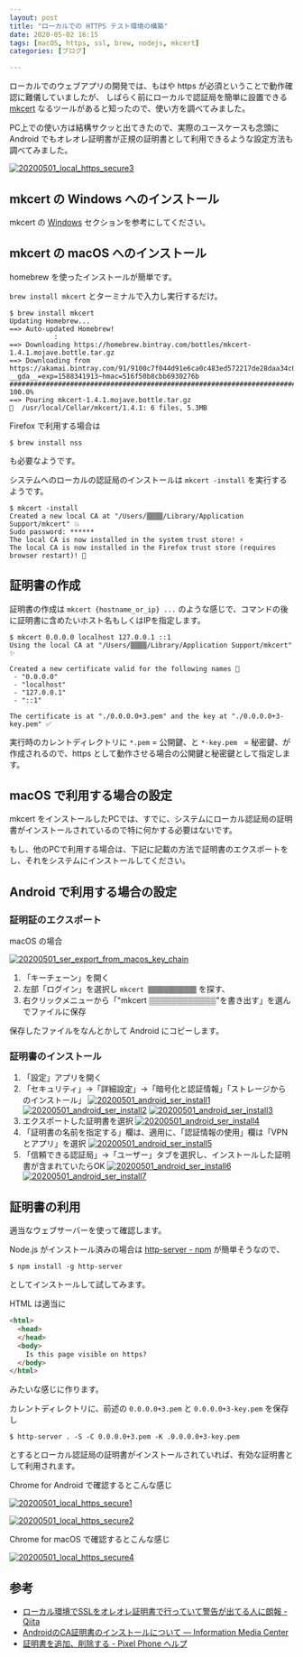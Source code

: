 ```yaml
---
layout: post
title: "ローカルでの HTTPS テスト環境の構築"
date: 2020-05-02 16:15
tags: [macOS, https, ssl, brew, nodejs, mkcert]
categories: [ブログ]

---
```


ローカルでのウェブアプリの開発では、もはや https が必須ということで動作確認に難儀していましたが、
しばらく前にローカルで認証局を簡単に設置できる [mkcert](https://github.com/FiloSottile/mkcert) なるツールがあると知ったので、使い方を調べてみました。

PC上での使い方は結構サクッと出てきたので、実際のユースケースも念頭に Android でもオレオレ証明書が正規の証明書として利用できるような設定方法も調べてみました。

[<img src="{{ thumbnail('/images/20200501_local_https_secure3.png', 640, 640) }}" alt="20200501_local_https_secure3">](/images/20200501_local_https_secure3.png)

## mkcert の Windows へのインストール

mkcert の [Windows](https://github.com/FiloSottile/mkcert#windows) セクションを参考にしてください。

## mkcert の macOS へのインストール

homebrew を使ったインストールが簡単です。

`brew install mkcert` とターミナルで入力し実行するだけ。

```console
$ brew install mkcert
Updating Homebrew...
==> Auto-updated Homebrew!
           :
==> Downloading https://homebrew.bintray.com/bottles/mkcert-1.4.1.mojave.bottle.tar.gz
==> Downloading from https://akamai.bintray.com/91/9100c7f044d91e6ca0c483ed572217de28daa34c04fa6e2a130116175ba162e9?__gda__=exp=1588341913~hmac=516f50b8cbb6930276b
######################################################################## 100.0%
==> Pouring mkcert-1.4.1.mojave.bottle.tar.gz
🍺  /usr/local/Cellar/mkcert/1.4.1: 6 files, 5.3MB
```

Firefox で利用する場合は

```console
$ brew install nss
```

も必要なようです。

システムへのローカルの認証局のインストールは `mkcert -install` を実行するようです。

```console
$ mkcert -install
Created a new local CA at "/Users/▒▒▒▒/Library/Application Support/mkcert" 💥
Sudo password: ******
The local CA is now installed in the system trust store! ⚡️
The local CA is now installed in the Firefox trust store (requires browser restart)! 🦊
```

## 証明書の作成

証明書の作成は `mkcert {hostname_or_ip} ...` のような感じで、コマンドの後に証明書に含めたいホスト名もしくはIPを指定します。

```console
$ mkcert 0.0.0.0 localhost 127.0.0.1 ::1
Using the local CA at "/Users/▒▒▒▒/Library/Application Support/mkcert" ✨

Created a new certificate valid for the following names 📜
 - "0.0.0.0"
 - "localhost"
 - "127.0.0.1"
 - "::1"

The certificate is at "./0.0.0.0+3.pem" and the key at "./0.0.0.0+3-key.pem" ✅
```

実行時のカレントディレクトリに `*.pem` = 公開鍵、と `*-key.pem ` = 秘密鍵、が作成されるので、https として動作させる場合の公開鍵と秘密鍵として指定します。

## macOS で利用する場合の設定

mkcert をインストールしたPCでは、すでに、システムにローカル認証局の証明書がインストールされているので特に何かする必要はないです。

もし、他のPCで利用する場合は、下記に記載の方法で証明書のエクスポートをし、それをシステムにインストールしてください。

## Android で利用する場合の設定

### 証明証のエクスポート

macOS の場合

[<img src="{{ thumbnail('/images/20200501_ser_export_from_macos_key_chain.png', 320, 320) }}" alt="20200501_ser_export_from_macos_key_chain">](/images/20200501_ser_export_from_macos_key_chain.png)

1. 「キーチェーン」を開く
2. 左部「ログイン」を選択し `mkcert ▒▒▒▒▒▒▒▒▒▒▒▒` を探す、
3. 右クリックメニューから「"mkcert ▒▒▒▒▒▒▒▒▒▒▒▒"を書き出す」を選んでファイルに保存

保存したファイルをなんとかして Android にコピーします。

### 証明書のインストール

1. 「設定」アプリを開く
2. 「セキュリティ」→「詳細設定」→「暗号化と認証情報」「ストレージからのインストール」 
   [<img src="{{ thumbnail('/images/20200501_android_ser_install1.png', 320, 320) }}" alt="20200501_android_ser_install1">](/images/20200501_android_ser_install1.png) 
   [<img src="{{ thumbnail('/images/20200501_android_ser_install2.png', 320, 320) }}" alt="20200501_android_ser_install2">](/images/20200501_android_ser_install2.png) 
   [<img src="{{ thumbnail('/images/20200501_android_ser_install3.png', 320, 320) }}" alt="20200501_android_ser_install3">](/images/20200501_android_ser_install3.png) 
3. エクスポートした証明書を選択
   [<img src="{{ thumbnail('/images/20200501_android_ser_install4.png', 320, 320) }}" alt="20200501_android_ser_install4">](/images/20200501_android_ser_install4.png) 
4. 「証明書の名前を指定する」欄は、適用に、「認証情報の使用」欄は「VPNとアプリ」を選択 
   [<img src="{{ thumbnail('/images/20200501_android_ser_install5.png', 320, 320) }}" alt="20200501_android_ser_install5">](/images/20200501_android_ser_install5.png)
5. 「信頼できる認証局」→「ユーザー」タブを選択し、インストールした証明書が含まれていたらOK 
   [<img src="{{ thumbnail('/images/20200501_android_ser_install6.png', 320, 320) }}" alt="20200501_android_ser_install6">](/images/20200501_android_ser_install6.png) 
   [<img src="{{ thumbnail('/images/20200501_android_ser_install7.png', 320, 320) }}" alt="20200501_android_ser_install7">](/images/20200501_android_ser_install7.png)

## 証明書の利用

適当なウェブサーバーを使って確認します。

Node.js がインストール済みの場合は [http-server - npm](https://www.npmjs.com/package/http-server) が簡単そうなので、

```console
$ npm install -g http-server
```

としてインストールして試してみます。

HTML は適当に

```html
<html>
  <head>
  </head>
  <body>
    Is this page visible on https?
  </body>
</html>
```

みたいな感じに作ります。

カレントディレクトリに、前述の `0.0.0.0+3.pem` と `0.0.0.0+3-key.pem` を保存し

```console
$ http-server . -S -C 0.0.0.0+3.pem -K .0.0.0.0+3-key.pem
```

とするとローカル認証局の証明書がインストールされていれば、有効な証明書として利用されます。

Chrome for Android で確認するとこんな感じ

[<img src="{{ thumbnail('/images/20200501_local_https_secure1.png', 320, 320) }}" alt="20200501_local_https_secure1">](/images/20200501_local_https_secure1.png)

[<img src="{{ thumbnail('/images/20200501_local_https_secure2.png', 320, 320) }}" alt="20200501_local_https_secure2">](/images/20200501_local_https_secure2.png)

Chrome for macOS で確認するとこんな感じ

[<img src="{{ thumbnail('/images/20200501_local_https_secure4.png', 320, 320) }}" alt="20200501_local_https_secure4">](/images/20200501_local_https_secure4.png)


## 参考

* [ローカル環境でSSLをオレオレ証明書で行っていて警告が出てる人に朗報 - Qiita](https://qiita.com/walkers/items/b90a97a99bbb27f6550f)
* [AndroidのCA証明書のインストールについて — Information Media Center](https://www.media.hiroshima-u.ac.jp/services/hinet/android-ca2)
* [証明書を追加、削除する - Pixel Phone ヘルプ](https://support.google.com/pixelphone/answer/2844832?hl=ja)

